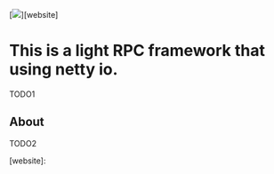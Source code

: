 [![][ButlerImage]][website] 

This is a light RPC framework that using netty io.
==========
TODO1

About
-----
TODO2




[ButlerImage]: https://github.com/weixuan2008/RenRPC/blob/master/renrpc-master/RenRPC.png
[website]: 